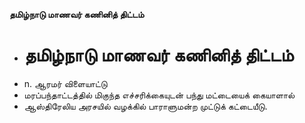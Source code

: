 **தமிழ்நாடு மாணவர் கணினித் திட்டம்**
- # தமிழ்நாடு மாணவர் கணினித் திட்டம்
- n. ஆரமர் விளையாட்டு
- மரப்பந்தாட்டத்தில் மிகுந்த எச்சரிக்கையுடன் பந்து மட்டையைக் கையாளால்
- ஆஸ்திரேலிய அரசயில் வழக்கில் பாராளுமன்ற முட்டுக் கட்டையீடு.

